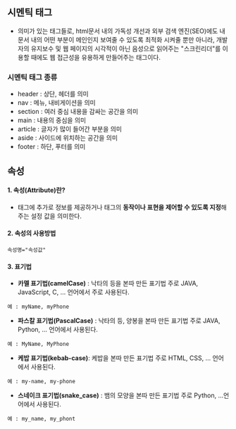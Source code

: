 <h2 id="시멘틱-태그">시멘틱 태그</h2>
<ul>
<li>의미가 있는 태그들로, html문서 내의 가독성 개선과 외부 검색 엔진(SEO)에도 내 문서 내의 어떤 부분이 메인인지 보여줄 수 있도록 최적화 시켜줄 뿐만 아니라, 개발자의 유지보수 및 웹 페이지의 시각적이 아닌 음성으로 읽어주는 &quot;스크린리더&quot;를 이용할 때에도 웹 접근성을 유용하게 만들어주는 태그이다.</li>
</ul>
<h3 id="시멘틱-태그-종류">시멘틱 태그 종류</h3>
<ul>
<li>header : 상단, 헤더를 의미</li>
<li>nav : 메뉴, 내비게이션을 의미</li>
<li>section : 여러 중심 내용을 감싸는 공간을 의미</li>
<li>main : 내용의 중심을 의미</li>
<li>article : 글자가 많이 들어간 부분을 의미</li>
<li>aside : 사이드에 위치하는 공간을 의미</li>
<li>footer : 하단, 푸터를 의미</li>
</ul>
<h2 id="속성">속성</h2>
<h4 id="1-속성attribute란">1. 속성(Attribute)란?</h4>
<ul>
<li>태그에 추가로 정보를 제공하거나 태그의 <strong>동작이나 표현을 제어할 수 있도록 지정</strong>해주는
  설정 값을 의미한다.</li>
</ul>
<h4 id="2-속성의-사용방법">2. 속성의 사용방법</h4>
<p><code>속성명=&quot;속성값&quot;</code></p>
<h4 id="3-표기법">3. 표기법</h4>
<ul>
<li><strong>카멜 표기법(camelCase)</strong> : 낙타의 등을 본따 만든 표기법
주로 JAVA, JavaScript, C, ... 언어에서 주로 사용된다.</li>
</ul>
<p><code>예 : myName, myPhone</code></p>
<ul>
<li><strong>파스칼 표기법(PascalCase)</strong> : 낙타의 등, 양봉을 본따 만든 표기법
주로 JAVA, Python, ... 언어에서 사용된다.</li>
</ul>
<p><code>예 : MyName, MyPhone</code></p>
<ul>
<li><strong>케밥 표기법(kebab-case)</strong>: 케밥을 본따 만든 표기법
주로 HTML, CSS, ... 언어에서 사용된다.</li>
</ul>
<p><code>예 : my-name, my-phone</code></p>
<ul>
<li><strong>스네이크 표기법(snake_case)</strong> : 뱀의 모양을 본따 만든 표기법
주로 Python, ...언어에서 사용된다.</li>
</ul>
<p><code>예 : my_name, my_phont</code></p>
